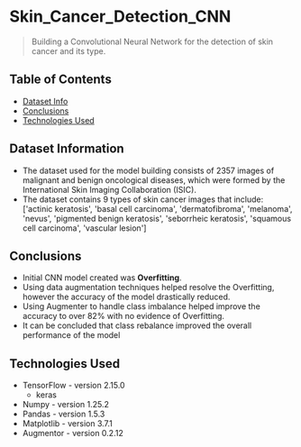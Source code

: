 # Skin_Cancer_Detection_CNN
> Building a Convolutional Neural Network for the detection of skin cancer and its type.

## Table of Contents
* [Dataset Info](#dataset-information)
* [Conclusions](#conclusions)
* [Technologies Used](#technologies-used)


## Dataset Information
- The dataset used for the model building consists of 2357 images of malignant and benign oncological diseases, which were formed by the International Skin Imaging Collaboration (ISIC).
- The dataset contains 9 types of skin cancer images that include:
	['actinic keratosis', 'basal cell carcinoma', 'dermatofibroma', 'melanoma', 'nevus', 'pigmented benign keratosis', 'seborrheic keratosis', 'squamous cell carcinoma', 'vascular lesion']


## Conclusions
- Initial CNN model created was **Overfitting**.
- Using data augmentation techniques helped resolve the Overfitting, however the accuracy of the model drastically reduced.
- Using Augmenter to handle class imbalance helped improve the accuracy to over 82% with no evidence of Overfitting.
- It can be concluded that class rebalance improved the overall performance of the model



## Technologies Used
- TensorFlow - version 2.15.0
	* keras
- Numpy - version 1.25.2
- Pandas - version 1.5.3
- Matplotlib - version 3.7.1
- Augmentor - version 0.2.12
